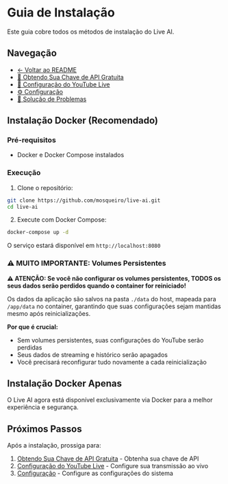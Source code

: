# Guia de Instalação

Este guia cobre todos os métodos de instalação do Live AI.

## Navegação

- [← Voltar ao README](README_PT_BR.md)
- [🔑 Obtendo Sua Chave de API Gratuita](OBTENDO_CHAVE_API.md)
- [🎥 Configuração do YouTube Live](YOUTUBE_LIVE_PT_BR.md)
- [⚙️ Configuração](CONFIGURATION_PT_BR.md)
- [🔧 Solução de Problemas](TROUBLESHOOTING_PT_BR.md)

## Instalação Docker (Recomendado)

### Pré-requisitos

- Docker e Docker Compose instalados

### Execução

1. Clone o repositório:

```bash
git clone https://github.com/mosqueiro/live-ai.git
cd live-ai
```

2. Execute com Docker Compose:

```bash
docker-compose up -d
```

O serviço estará disponível em `http://localhost:8080`

### ⚠️ **MUITO IMPORTANTE: Volumes Persistentes**

**⚠️ ATENÇÃO: Se você não configurar os volumes persistentes, TODOS os seus dados serão perdidos quando o container for reiniciado!**

Os dados da aplicação são salvos na pasta `./data` do host, mapeada para `/app/data` no container, garantindo que suas configurações sejam mantidas mesmo após reinicializações.

**Por que é crucial:**

- Sem volumes persistentes, suas configurações do YouTube serão perdidas
- Seus dados de streaming e histórico serão apagados
- Você precisará reconfigurar tudo novamente a cada reinicialização

## Instalação Docker Apenas

O Live AI agora está disponível exclusivamente via Docker para a melhor experiência e segurança.

## Próximos Passos

Após a instalação, prossiga para:

1. [Obtendo Sua Chave de API Gratuita](OBTENDO_CHAVE_API.md) - Obtenha sua chave de API
2. [Configuração do YouTube Live](YOUTUBE_LIVE_PT_BR.md) - Configure sua transmissão ao vivo
3. [Configuração](CONFIGURATION_PT_BR.md) - Configure as configurações do sistema

